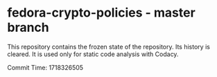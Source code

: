 # fedora-crypto-policies - master branch

This repository contains the frozen state of the repository.
Its history is cleared. It is used only for static code
analysis with Codacy.

Commit Time: 1718326505